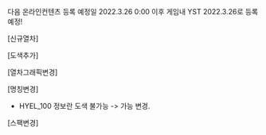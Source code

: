 다음 온라인컨텐츠 등록 예정일 2022.3.26 0:00 이후 게임내 YST 2022.3.26로 등록 예정!

[신규열차]

[도색추가]

[열차그래픽변경]

[명칭변경]
- HYEL_100 정보란 도색 불가능 -> 가능 변경.

[스팩변경]